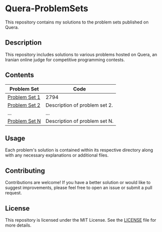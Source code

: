 # Quera-ProblemSets

This repository contains my solutions to the problem sets published on Quera.

## Description

This repository includes solutions to various problems hosted on Quera, an Iranian online judge for competitive programming contests.

## Contents

| Problem Set | Code |
|-------------|-------------|
| [Problem Set 1]([link_to_problem_set_1](https://github.com/arshia00J/Quera-ProblemSets/tree/main/camera)) | 2794 |
| [Problem Set 2](link_to_problem_set_2) | Description of problem set 2. |
| ... | ... |
| [Problem Set N](link_to_problem_set_N) | Description of problem set N. |

## Usage

Each problem's solution is contained within its respective directory along with any necessary explanations or additional files.

## Contributing

Contributions are welcome! If you have a better solution or would like to suggest improvements, please feel free to open an issue or submit a pull request.

## License

This repository is licensed under the MIT License. See the [LICENSE](LICENSE) file for more details.
